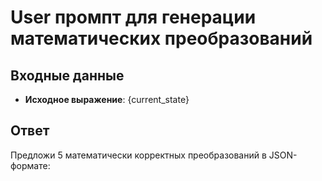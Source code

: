 # User промпт для генерации математических преобразований

## Входные данные
- **Исходное выражение**: {current_state}

## Ответ
Предложи 5 математически корректных преобразований в JSON-формате: 